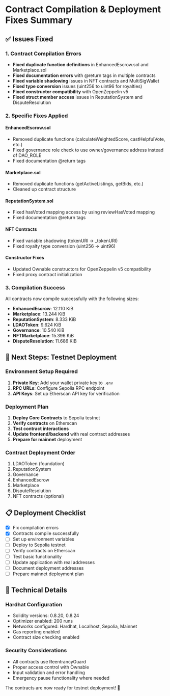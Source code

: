 # Contract Compilation & Deployment Fixes Summary

## ✅ Issues Fixed

### 1. Contract Compilation Errors
- **Fixed duplicate function definitions** in EnhancedEscrow.sol and Marketplace.sol
- **Fixed documentation errors** with @return tags in multiple contracts
- **Fixed variable shadowing** issues in NFT contracts and MultiSigWallet
- **Fixed type conversion** issues (uint256 to uint96 for royalties)
- **Fixed constructor compatibility** with OpenZeppelin v5
- **Fixed struct member access** issues in ReputationSystem and DisputeResolution

### 2. Specific Fixes Applied

#### EnhancedEscrow.sol
- Removed duplicate functions (calculateWeightedScore, castHelpfulVote, etc.)
- Fixed governance role check to use owner/governance address instead of DAO_ROLE
- Fixed documentation @return tags

#### Marketplace.sol
- Removed duplicate functions (getActiveListings, getBids, etc.)
- Cleaned up contract structure

#### ReputationSystem.sol
- Fixed hasVoted mapping access by using reviewHasVoted mapping
- Fixed documentation @return tags

#### NFT Contracts
- Fixed variable shadowing (tokenURI -> _tokenURI)
- Fixed royalty type conversion (uint256 -> uint96)

#### Constructor Fixes
- Updated Ownable constructors for OpenZeppelin v5 compatibility
- Fixed proxy contract initialization

### 3. Compilation Success
All contracts now compile successfully with the following sizes:
- **EnhancedEscrow**: 12.110 KiB
- **Marketplace**: 13.244 KiB
- **ReputationSystem**: 8.333 KiB
- **LDAOToken**: 9.624 KiB
- **Governance**: 10.540 KiB
- **NFTMarketplace**: 15.396 KiB
- **DisputeResolution**: 11.686 KiB

## 🚀 Next Steps: Testnet Deployment

### Environment Setup Required
1. **Private Key**: Add your wallet private key to `.env`
2. **RPC URLs**: Configure Sepolia RPC endpoint
3. **API Keys**: Set up Etherscan API key for verification

### Deployment Plan
1. **Deploy Core Contracts** to Sepolia testnet
2. **Verify contracts** on Etherscan
3. **Test contract interactions**
4. **Update frontend/backend** with real contract addresses
5. **Prepare for mainnet** deployment

### Contract Deployment Order
1. LDAOToken (foundation)
2. ReputationSystem
3. Governance
4. EnhancedEscrow
5. Marketplace
6. DisputeResolution
7. NFT contracts (optional)

## 📋 Deployment Checklist

- [x] Fix compilation errors
- [x] Contracts compile successfully
- [ ] Set up environment variables
- [ ] Deploy to Sepolia testnet
- [ ] Verify contracts on Etherscan
- [ ] Test basic functionality
- [ ] Update application with real addresses
- [ ] Document deployment addresses
- [ ] Prepare mainnet deployment plan

## 🔧 Technical Details

### Hardhat Configuration
- Solidity versions: 0.8.20, 0.8.24
- Optimizer enabled: 200 runs
- Networks configured: Hardhat, Localhost, Sepolia, Mainnet
- Gas reporting enabled
- Contract size checking enabled

### Security Considerations
- All contracts use ReentrancyGuard
- Proper access control with Ownable
- Input validation and error handling
- Emergency pause functionality where needed

The contracts are now ready for testnet deployment! 🎉